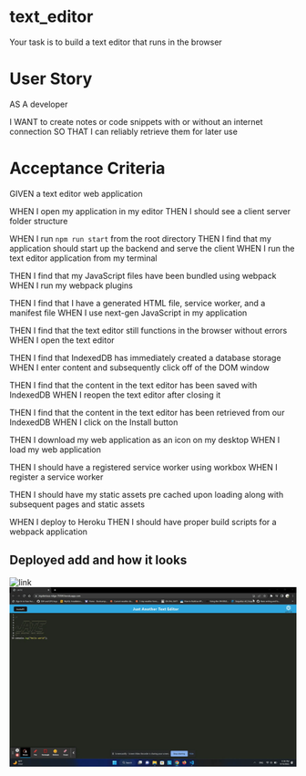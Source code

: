 # text_editor
Your task is to build a text editor that runs in the browser

# User Story
AS A developer

I WANT to create notes or code snippets with or without an internet connection
SO THAT I can reliably retrieve them for later use

# Acceptance Criteria
GIVEN a text editor web application

WHEN I open my application in my editor
THEN I should see a client server folder structure

WHEN I run `npm run start` from the root directory
THEN I find that my application should start up the backend and serve the client
WHEN I run the text editor application from my terminal

THEN I find that my JavaScript files have been bundled using webpack
WHEN I run my webpack plugins

THEN I find that I have a generated HTML file, service worker, and a manifest file
WHEN I use next-gen JavaScript in my application

THEN I find that the text editor still functions in the browser without errors
WHEN I open the text editor

THEN I find that IndexedDB has immediately created a database storage
WHEN I enter content and subsequently click off of the DOM window

THEN I find that the content in the text editor has been saved with IndexedDB
WHEN I reopen the text editor after closing it

THEN I find that the content in the text editor has been retrieved from our IndexedDB
WHEN I click on the Install button

THEN I download my web application as an icon on my desktop
WHEN I load my web application

THEN I should have a registered service worker using workbox
WHEN I register a service worker

THEN I should have my static assets pre cached upon loading along with subsequent pages and static assets

WHEN I deploy to Heroku
THEN I should have proper build scripts for a webpack application

## Deployed add and how it looks
![link](https://mysterious-ridge-75599.herokuapp.com/)
![gif](demo.gif)